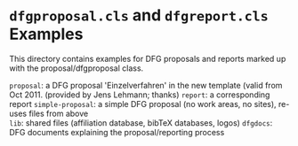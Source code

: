# `dfgproposal.cls` and `dfgreport.cls` Examples

This directory contains examples for DFG proposals and reports marked up with the
proposal/dfgproposal class.

`proposal`:	     	    a DFG proposal 'Einzelverfahren' in the new template (valid from Oct 2011. (provided by Jens Lehmann; thanks)
`report`: 	            a corresponding report 
`simple-proposal`: a simple DFG proposal (no work areas, no sites), re-uses files from above  
`lib`: 		            shared files (affiliation database, bibTeX databases, logos)
`dfgdocs`: 		    DFG documents explaining the proposal/reporting process
